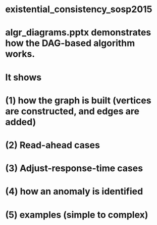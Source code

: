 # existential_consistency_sosp2015
# algr_diagrams.pptx demonstrates how the DAG-based algorithm works.
# It shows 
#     (1) how the graph is built (vertices are constructed, and edges are added)
#     (2) Read-ahead cases
#     (3) Adjust-response-time cases
#     (4) how an anomaly is identified
#     (5) examples (simple to complex)
